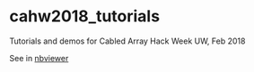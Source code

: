 # cahw2018_tutorials
Tutorials and demos for Cabled Array Hack Week UW, Feb 2018

See in [nbviewer](https://nbviewer.jupyter.org/github/oceanhackweek/cahw2018_tutorials/tree/master/)

